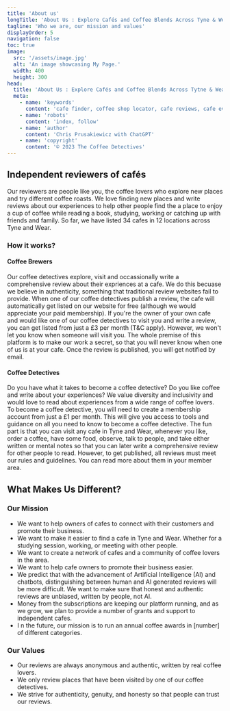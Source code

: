 ```yaml
---
title: 'About us'
longTitle: 'About Us : Explore Cafés and Coffee Blends Across Tyne & Wear'
tagline: 'Who we are, our mission and values'
displayOrder: 5
navigation: false
toc: true
image:
  src: '/assets/image.jpg'
  alt: 'An image showcasing My Page.'
  width: 400
  height: 300
head:
  title: 'About Us : Explore Cafés and Coffee Blends Across Tytne & Wear'
  meta:
    - name: 'keywords'
      content: 'cafe finder, coffee shop locator, cafe reviews, cafe events, cafe news, speciality coffee, cafe blog, coffee culture'
    - name: 'robots'
      content: 'index, follow'
    - name: 'author'
      content: 'Chris Prusakiewicz with ChatGPT'
    - name: 'copyright'
      content: '© 2023 The Coffee Detectives'
---
```


## Independent reviewers of cafés
<p>Our reviewers are people like you, the coffee lovers who explore new places and try different coffee roasts. We love finding new places and write reviews about our experiences to help other people find the a place to enjoy a cup of coffee while reading a book, studying, working or catching up with friends and family. So far, we have listed 34 cafes in 12 locations across Tyne and Wear.</p>

### How it works?
#### Coffee Brewers
<p>Our coffee detectives explore, visit and occassionally write a comprehensive review about their expriences at a cafe. We do this becuase we believe in authenticity, something that traditional review websites fail to provide. When one of our coffee detectives publish a review, the cafe will automatically get listed on our website for free (although we would appreciate your paid membership). If you're the owner of your own cafe and would like one of our coffee detectives to visit you and write a review, you can get listed from just a £3 per month (T&C apply). However, we won't let you know when someone will visit you. The whole premise of this platform is to make our work a secret, so that you will never know when one of us is at your cafe. Once the review is published, you will get notified by email.</p>

#### Coffee Detectives
<p>Do you have what it takes to become a coffee detective? Do you like coffee and write about your experiences? We value diversity and inclusivity and would love to read about experiences from a wide range of coffee lovers. To become a coffee detective, you will need to create a membership account from just a £1 per month. This will give you access to tools and guidance on all you need to know to become a coffee detective. The fun part is that you can visit any cafe in Tyne and Wear, whenever you like, order a coffee, have some food, observe, talk to people, and take either written or mental notes so that you can later write a comprehensive review for other people to read. However, to get published, all reviews must meet our rules and guidelines. You can read more about them in your member area.</p>

## What Makes Us Different?

### Our Mission
- We want to help owners of cafes to connect with their customers and promote their business.
- We want to make it easier to find a cafe in Tyne and Wear. Whether for a studying session, working, or meeting with other people.
- We want to create a network of cafes and a community of coffee lovers in the area.
- We want to help cafe owners to promote their business easier.
- We predict that with the advancement of Artificial Intelligence (AI) and chatbots, distinguishing between human and AI generated reviews will be more difficult. We want to make sure that honest and authentic reviews are unbiased, written by people, not AI.
- Money from the subscriptions are keeping our platform running, and as we grow, we plan to provide a number of grants and support to independent cafes.
- I n the future, our mission is to run an annual coffee awards in [number] of different categories.

### Our Values
- Our reviews are always anonymous and authentic, written by real coffee lovers.
- We only review places that have been visited by one of our coffee detectives.
- We strive for authenticity, genuity, and honesty so that people can trust our reviews.